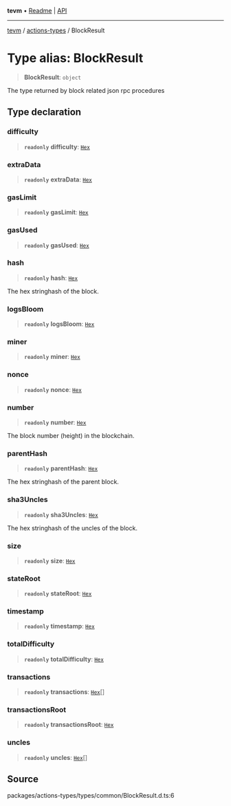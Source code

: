 **tevm** • [Readme](../../README.md) \| [API](../../modules.md)

***

[tevm](../../README.md) / [actions-types](../README.md) / BlockResult

# Type alias: BlockResult

> **BlockResult**: `object`

The type returned by block related
json rpc procedures

## Type declaration

### difficulty

> **`readonly`** **difficulty**: [`Hex`](Hex.md)

### extraData

> **`readonly`** **extraData**: [`Hex`](Hex.md)

### gasLimit

> **`readonly`** **gasLimit**: [`Hex`](Hex.md)

### gasUsed

> **`readonly`** **gasUsed**: [`Hex`](Hex.md)

### hash

> **`readonly`** **hash**: [`Hex`](Hex.md)

The hex stringhash of the block.

### logsBloom

> **`readonly`** **logsBloom**: [`Hex`](Hex.md)

### miner

> **`readonly`** **miner**: [`Hex`](Hex.md)

### nonce

> **`readonly`** **nonce**: [`Hex`](Hex.md)

### number

> **`readonly`** **number**: [`Hex`](Hex.md)

The block number (height) in the blockchain.

### parentHash

> **`readonly`** **parentHash**: [`Hex`](Hex.md)

The hex stringhash of the parent block.

### sha3Uncles

> **`readonly`** **sha3Uncles**: [`Hex`](Hex.md)

The hex stringhash of the uncles of the block.

### size

> **`readonly`** **size**: [`Hex`](Hex.md)

### stateRoot

> **`readonly`** **stateRoot**: [`Hex`](Hex.md)

### timestamp

> **`readonly`** **timestamp**: [`Hex`](Hex.md)

### totalDifficulty

> **`readonly`** **totalDifficulty**: [`Hex`](Hex.md)

### transactions

> **`readonly`** **transactions**: [`Hex`](Hex.md)[]

### transactionsRoot

> **`readonly`** **transactionsRoot**: [`Hex`](Hex.md)

### uncles

> **`readonly`** **uncles**: [`Hex`](Hex.md)[]

## Source

packages/actions-types/types/common/BlockResult.d.ts:6
